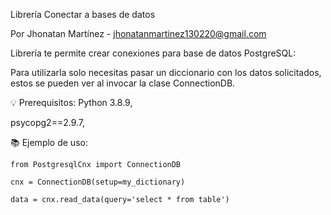 Librería Conectar a bases de datos


Por Jhonatan Martínez - jhonatanmartinez130220@gmail.com


Librería te permite crear conexiones para base de datos PostgreSQL:

Para utilizarla solo necesitas pasar un diccionario con los datos solicitados, estos se pueden ver al invocar la clase ConnectionDB.

💡 Prerequisitos:
Python 3.8.9,

psycopg2==2.9.7,

📚 Ejemplo de uso:

    from PostgresqlCnx import ConnectionDB
    
    cnx = ConnectionDB(setup=my_dictionary)
    
    data = cnx.read_data(query='select * from table')
